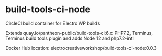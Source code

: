 # build-tools-ci-node
CircleCI build container for Electro WP builds

Extends quay.io/pantheon-public/build-tools-ci:6.x: PHP7.2, Terminus, Terminus build tools plugin and adds Node 12 and php7.2-intl

Docker Hub location: electrocreativeworkshop/build-tools-ci-node:0.0.3
